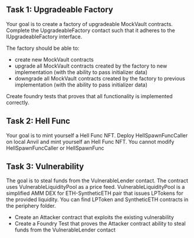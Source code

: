 ## Task 1: Upgradeable Factory

Your goal is to create a factory of upgradeable MockVault contracts. Complete the UpgradeableFactory contact such that it adheres to the IUpgradeableFactory interface. 

The factory should be able to:

* create new MockVault contracts
* upgrade all MockVault contracts created by the factory to new implementation (with the ability to pass initializer data)
* downgrade all MockVault contracts created by the factory to previous implementation (with the ability to pass initializer data)

Create foundry tests that proves that all functionality is implemented correctly.


## Task 2: Hell Func

Your goal is to mint yourself a Hell Func NFT. Deploy HellSpawnFuncCaller on local Anvil and mint yourself an Hell Func NFT. You cannot modify HellSpawnFuncCaller or HellSpawnFunc

## Task 3: Vulnerability

The goal is to steal funds from the VulnerableLender contact. The contract uses VulnerableLiquidityPool as a price feed. VulnerableLiquidityPool is a simplified AMM DEX for ETH-SyntheticETH pair that issues LPTokens for the provided liquidity. You can find LPToken and SyntheticETH contracts in the periphery folder. 

* Create an Attacker contract that exploits the existing vulnerability
* Create a Foundry Test that proves the Attacker contract ability to steal funds from the VulnerableLender contact
